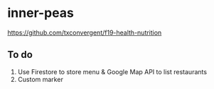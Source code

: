 # inner-peas

https://github.com/txconvergent/f19-health-nutrition

## To do

1. Use Firestore to store menu & Google Map API to list restaurants
2. Custom marker
